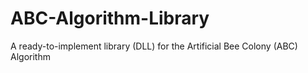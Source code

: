 ABC-Algorithm-Library
=====================

A ready-to-implement library (DLL) for the Artificial Bee Colony (ABC) Algorithm
